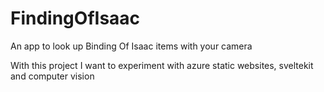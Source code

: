# FindingOfIsaac
An app to look up Binding Of Isaac items with your camera

With this project I want to experiment with azure static websites, sveltekit and computer vision
